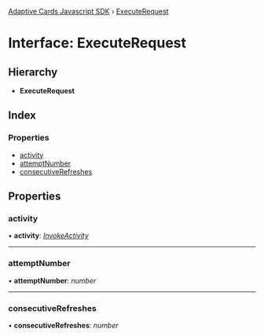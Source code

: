 [Adaptive Cards Javascript SDK](../README.md) › [ExecuteRequest](executerequest.md)

# Interface: ExecuteRequest

## Hierarchy

* **ExecuteRequest**

## Index

### Properties

* [activity](executerequest.md#activity)
* [attemptNumber](executerequest.md#attemptnumber)
* [consecutiveRefreshes](executerequest.md#consecutiverefreshes)

## Properties

###  activity

• **activity**: *[InvokeActivity](invokeactivity.md)*

___

###  attemptNumber

• **attemptNumber**: *number*

___

###  consecutiveRefreshes

• **consecutiveRefreshes**: *number*
